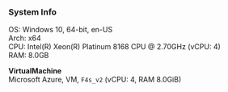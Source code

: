 ### System Info
OS: Windows 10, 64-bit, en-US  
Arch: x64  
CPU: Intel(R) Xeon(R) Platinum 8168 CPU @ 2.70GHz (vCPU: 4)  
RAM: 8.0GB  
  
**VirtualMachine**  
Microsoft Azure, VM, `F4s_v2` (vCPU: 4, RAM 8.0GiB)    